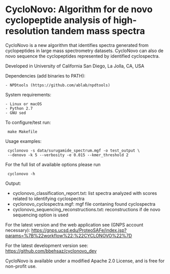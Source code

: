 # CycloNovo: Algorithm for de novo cyclopeptide analysis of high-resolution tandem mass spectra

CycloNovo is a new algorithm that identifies spectra generated from cyclopeptides in large mass spectrometry datasets. CycloNovo can also de novo sequence the cyclopeptides represented by identified cyclospectra.

Developed in University of California San Diego, La Jolla, CA, USA


Dependencies (add binaries to PATH):

	- NPDtools (https://github.com/ablab/npdtools)

System requirements:

	- Linux or macOS
	- Python 2.7
	- GNU sed 

To configure/test run:

     make Makefile

Usage examples: 

     cyclonovo -s data/surugamide_spectrum.mgf -o test_output \
     --denovo -k 5 --verbosity -e 0.015 --kmer_threshold 2 


For the full list of available options please run

     cyclonovo -h


Output:

* cyclonovo_classification_report.txt:              list spectra analyzed with scores related to identifying cyclospectra
* cyclonovo_cyclospectra.mgf:                       mgf file contaning found cyclospectra
* cyclonovo_sequencing_reconstructions.txt:         reconstructions if de novo sequencing option is used


For the latest version and the web application see (GNPS account necessary):
https://gnps.ucsd.edu/ProteoSAFe/index.jsp?params=%7B%22workflow%22:%22CYCLONOVO%22%7D

For the latest development version see: https://github.com/bbehsaz/cyclonovo_dev

CycloNovo is available under a modified Apache 2.0 License, and is free for non-profit use.

